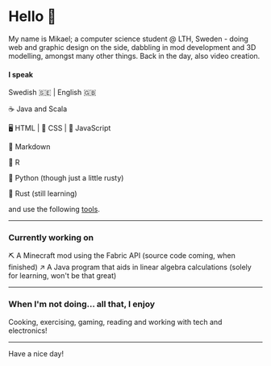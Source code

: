 # Hello 👋

My name is Mikael; a computer science student @ LTH, Sweden - doing web and graphic design on the side, dabbling in mod development and 3D modelling, amongst many other things. Back in the day, also video creation.

#### I speak
Swedish 🇸🇪 | English 🇬🇧

☕ Java and Scala

🖥️ HTML | 👔 CSS | 🤖 JavaScript

📃 Markdown

🟰 R

🐍 Python (though just a little rusty)

🦀 Rust (still learning)

and use the following [tools](tools.md).

---
### Currently working on

⛏️ A Minecraft mod using the Fabric API (source code coming, when finished)
↗️ A Java program that aids in linear algebra calculations (solely for learning, won't be that great)

---

### When I'm not doing... all that, I enjoy
Cooking, exercising, gaming, reading and working with tech and electronics!

--- 
Have a nice day!
